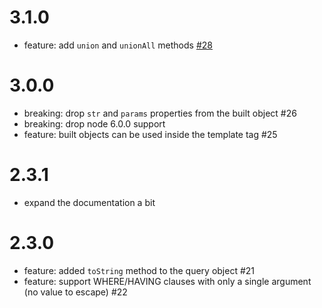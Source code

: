 # 3.1.0

- feature: add `union` and `unionAll` methods [#28](https://github.com/TehShrike/sql-concat/pull/28)

# 3.0.0

- breaking: drop `str` and `params` properties from the built object #26
- breaking: drop node 6.0.0 support
- feature: built objects can be used inside the template tag #25

# 2.3.1

- expand the documentation a bit

# 2.3.0

- feature: added `toString` method to the query object #21
- feature: support WHERE/HAVING clauses with only a single argument (no value to escape) #22
